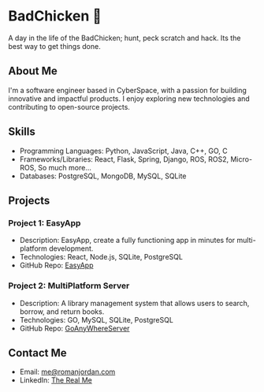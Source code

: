 # BadChicken 👻
A day in the life of the BadChicken; hunt, peck scratch and hack. Its the best way to get things done.
## About Me

I'm a software engineer based in CyberSpace, with a passion for building innovative and impactful products. I enjoy exploring new technologies and contributing to open-source projects.

## Skills

- Programming Languages: Python, JavaScript, Java, C++, GO, C
- Frameworks/Libraries: React, Flask, Spring, Django, ROS, ROS2, Micro-ROS, So much more...
- Databases: PostgreSQL, MongoDB, MySQL, SQLite

## Projects

### Project 1: EasyApp

- Description: EasyApp, create a fully functioning app in minutes for multi-platform development.
- Technologies: React, Node.js, SQLite, PostgreSQL
- GitHub Repo: [EasyApp](https://github.com/lamecube/App)

### Project 2: MultiPlatform Server

- Description: A library management system that allows users to search, borrow, and return books.
- Technologies: GO, MySQL, SQLite, PostgreSQL
- GitHub Repo: [GoAnyWhereServer](https://github.com/lamecube/GoAnyWhereServer)

## Contact Me

- Email: me@romanjordan.com
- LinkedIn: [The Real Me](https://www.linkedin.com/in/romancjordan/)
